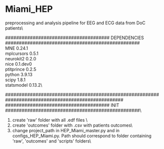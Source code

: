 # Miami_HEP

preprocessing and analysis pipeline for EEG and ECG data from DoC patients\

###################################### DEPENDENCIES #################################################\
MNE 0.24.1\
mplcursors  0.5.1\
neurokit2 0.2.0\
nice 0.1.dev0\
ptitprince 0.2.5\
python 3.9.13\
scipy 1.8.1\
statsmodel 0.13.2\

###################################################################################################
###################################### INIT #################################################\

1) create 'raw' folder with all .edf files \
2) create 'outcomes' folder with .csv with patients outcomes\
3) change project_path in HEP_Miami_master.py and in configs_HEP_Miami.py. Path should correspond to folder containing 'raw', 'outcomes' and 'scripts' folders\



